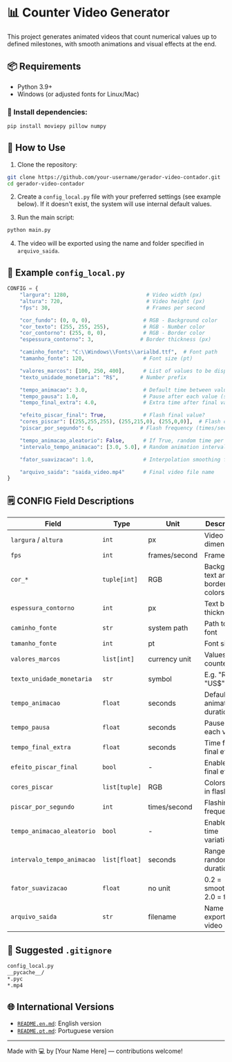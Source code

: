 # 📊 Counter Video Generator

This project generates animated videos that count numerical values up to defined milestones, with smooth animations and visual effects at the end.

## 📦 Requirements

* Python 3.9+
* Windows (or adjusted fonts for Linux/Mac)

### 📅 Install dependencies:

```bash
pip install moviepy pillow numpy
```

## 🚀 How to Use

1. Clone the repository:

```bash
git clone https://github.com/your-username/gerador-video-contador.git
cd gerador-video-contador
```

2. Create a `config_local.py` file with your preferred settings (see example below). If it doesn't exist, the system will use internal default values.

3. Run the main script:

```bash
python main.py
```

4. The video will be exported using the name and folder specified in `arquivo_saida`.

## 🔧 Example `config_local.py`

```python
CONFIG = {
    "largura": 1280,                         # Video width (px)
    "altura": 720,                           # Video height (px)
    "fps": 30,                               # Frames per second

    "cor_fundo": (0, 0, 0),                 # RGB - Background color
    "cor_texto": (255, 255, 255),           # RGB - Number color
    "cor_contorno": (255, 0, 0),            # RGB - Border color
    "espessura_contorno": 3,               # Border thickness (px)

    "caminho_fonte": "C:\\Windows\\Fonts\\arialbd.ttf",  # Font path
    "tamanho_fonte": 120,                   # Font size (pt)

    "valores_marcos": [100, 250, 400],      # List of values to be displayed
    "texto_unidade_monetaria": "R$",       # Number prefix

    "tempo_animacao": 3.0,                  # Default time between values (s)
    "tempo_pausa": 1.0,                     # Pause after each value (s)
    "tempo_final_extra": 4.0,               # Extra time after final value (s)

    "efeito_piscar_final": True,            # Flash final value?
    "cores_piscar": [(255,255,255), (255,215,0), (255,0,0)],  # Flash colors
    "piscar_por_segundo": 6,               # Flash frequency (times/sec)

    "tempo_animacao_aleatorio": False,      # If True, random time per value
    "intervalo_tempo_animacao": [3.0, 5.0], # Random animation interval (s)

    "fator_suavizacao": 1.0,                # Interpolation smoothing factor (0.2 to 2.0)

    "arquivo_saida": "saida_video.mp4"      # Final video file name
}
```

## 🗒️ CONFIG Field Descriptions

| Field                      | Type          | Unit          | Description                        |
| -------------------------- | ------------- | ------------- | ---------------------------------- |
| `largura` / `altura`       | `int`         | px            | Video dimensions                   |
| `fps`                      | `int`         | frames/second | Frame rate                         |
| `cor_*`                    | `tuple[int]`  | RGB           | Background, text and border colors |
| `espessura_contorno`       | `int`         | px            | Text border thickness              |
| `caminho_fonte`            | `str`         | system path   | Path to .ttf font                  |
| `tamanho_fonte`            | `int`         | pt            | Font size                          |
| `valores_marcos`           | `list[int]`   | currency unit | Values to be counted               |
| `texto_unidade_monetaria`  | `str`         | symbol        | E.g. "R\$", "US\$"                 |
| `tempo_animacao`           | `float`       | seconds       | Default animation duration         |
| `tempo_pausa`              | `float`       | seconds       | Pause after each value             |
| `tempo_final_extra`        | `float`       | seconds       | Time for final effect              |
| `efeito_piscar_final`      | `bool`        | -             | Enables final effect               |
| `cores_piscar`             | `list[tuple]` | RGB           | Colors used in flashing            |
| `piscar_por_segundo`       | `int`         | times/second  | Flashing frequency                 |
| `tempo_animacao_aleatorio` | `bool`        | -             | Enables time variation             |
| `intervalo_tempo_animacao` | `list[float]` | seconds       | Range for random durations         |
| `fator_suavizacao`         | `float`       | no unit       | 0.2 = smoother, 2.0 = faster       |
| `arquivo_saida`            | `str`         | filename      | Name of exported video             |

## 📁 Suggested `.gitignore`

```bash
config_local.py
__pycache__/
*.pyc
*.mp4
```

## 🌐 International Versions

* [`README.en.md`](README.en.md): English version
* [`README.pt.md`](README.pt.md): Portuguese version

---

Made with 💻 by \[Your Name Here] — contributions welcome!
